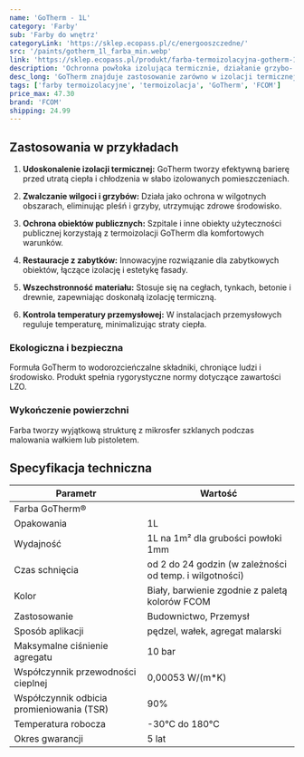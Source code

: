 ```yaml
---
name: 'GoTherm - 1L'
category: 'Farby'
sub: 'Farby do wnętrz'
categoryLink: 'https://sklep.ecopass.pl/c/energooszczedne/'
src: '/paints/gotherm_1l_farba_min.webp'
link: 'https://sklep.ecopass.pl/produkt/farba-termoizolacyjna-gotherm-1l/'
description: 'Ochronna powłoka izolująca termicznie, działanie grzybo- i bakteriobójcze, redukcja kondensacji.'
desc_long: 'GoTherm znajduje zastosowanie zarówno w izolacji termicznej zewnętrznej, jak i wewnętrznej, a także jako ochronna powłoka na przegrody budowlane, zapewniając ochronę przed poparzeniem na gorących powierzchniach. Produkt ten wykazuje także właściwości grzybo- i bakteriobójcze oraz skutecznie redukuje kondensację w przypadku znacznych fluktuacji temperatury.'
tags: ['farby termoizolacyjne', 'termoizolacja', 'GoTherm', 'FCOM']
price_max: 47.30
brand: 'FCOM'
shipping: 24.99
---
```


## Zastosowania w przykładach

1. **Udoskonalenie izolacji termicznej:** GoTherm tworzy efektywną barierę przed utratą ciepła i chłodzenia w słabo izolowanych pomieszczeniach.

2. **Zwalczanie wilgoci i grzybów:** Działa jako ochrona w wilgotnych obszarach, eliminując pleśń i grzyby, utrzymując zdrowe środowisko.

3. **Ochrona obiektów publicznych:** Szpitale i inne obiekty użyteczności publicznej korzystają z termoizolacji GoTherm dla komfortowych warunków.

4. **Restauracje z zabytków:** Innowacyjne rozwiązanie dla zabytkowych obiektów, łączące izolację i estetykę fasady.

5. **Wszechstronność materiału:** Stosuje się na cegłach, tynkach, betonie i drewnie, zapewniając doskonałą izolację termiczną.

6. **Kontrola temperatury przemysłowej:** W instalacjach przemysłowych reguluje temperaturę, minimalizując straty ciepła.

### Ekologiczna i bezpieczna

Formuła GoTherm to wodorozcieńczalne składniki, chroniące ludzi i środowisko. Produkt spełnia rygorystyczne normy dotyczące zawartości LZO.

### Wykończenie powierzchni

Farba tworzy wyjątkową strukturę z mikrosfer szklanych podczas malowania wałkiem lub pistoletem.

## Specyfikacja techniczna

| **Parametr**                              | **Wartość**                                             |
| ----------------------------------------- | ------------------------------------------------------- |
| Farba GoTherm®                            |                                                         |
| Opakowania                                | 1L                                                      |
| Wydajność                                 | 1L na 1m² dla grubości powłoki 1mm                      |
| Czas schnięcia                            | od 2 do 24 godzin (w zależności od temp. i wilgotności) |
| Kolor                                     | Biały, barwienie zgodnie z paletą kolorów FCOM          |
| Zastosowanie                              | Budownictwo, Przemysł                                   |
| Sposób aplikacji                          | pędzel, wałek, agregat malarski                         |
| Maksymalne ciśnienie agregatu             | 10 bar                                                  |
| Współczynnik przewodności cieplnej        | 0,00053 W/(m\*K)                                        |
| Współczynnik odbicia promieniowania (TSR) | 90%                                                     |
| Temperatura robocza                       | -30°C do 180°C                                          |
| Okres gwarancji                           | 5 lat                                                   |
